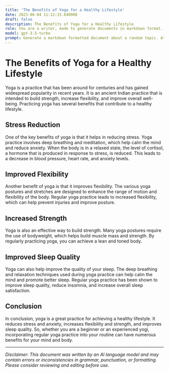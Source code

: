 ```yaml
---
title: 'The Benefits of Yoga for a Healthy Lifestyle'
date: 2023-06-04 11:12:15.640908
draft: false
description: The Benefits of Yoga for a Healthy Lifestyle
role: You are a writer, made to generate documents in markdown format. It is very important that all of the documents you generate are in valid markdown format.
model: gpt-3.5-turbo
prompt: Generate a markdown formatted document about a random topic. At the bottom, include a disclaimer explaining that the document was generated by you. The first line of the document should be the title. Make sure that the entire document is in proper markdown format, using a mix of various tags to make the document visually appealing.
---
```


# The Benefits of Yoga for a Healthy Lifestyle 

Yoga is a practice that has been around for centuries and has gained widespread popularity in recent years. It is an ancient Indian practice that is intended to build strength, increase flexibility, and improve overall well-being. Practicing yoga has several benefits that contribute to a healthy lifestyle. 

## Stress Reduction 

One of the key benefits of yoga is that it helps in reducing stress. Yoga practice involves deep breathing and meditation, which help calm the mind and reduce anxiety. When the body is in a relaxed state, the level of cortisol, a hormone that is produced in response to stress, is reduced. This leads to a decrease in blood pressure, heart rate, and anxiety levels. 

## Improved Flexibility 

Another benefit of yoga is that it improves flexibility. The various yoga postures and stretches are designed to enhance the range of motion and flexibility of the body. Regular yoga practice leads to increased flexibility, which can help prevent injuries and improve posture. 

## Increased Strength 

Yoga is also an effective way to build strength. Many yoga postures require the use of bodyweight, which helps build muscle mass and strength. By regularly practicing yoga, you can achieve a lean and toned body. 

## Improved Sleep Quality 

Yoga can also help improve the quality of your sleep. The deep breathing and relaxation techniques used during yoga practice can help calm the mind and promote better sleep. Regular yoga practice has been shown to improve sleep quality, reduce insomnia, and increase overall sleep satisfaction. 

## Conclusion 

In conclusion, yoga is a great practice for achieving a healthy lifestyle. It reduces stress and anxiety, increases flexibility and strength, and improves sleep quality. So, whether you are a beginner or an experienced yogi, incorporating regular yoga practice into your routine can have numerous benefits for your mind and body. 

---

*Disclaimer: This document was written by an AI language model and may contain errors or inconsistencies in grammar, punctuation, or formatting. Please consider reviewing and editing before use.*